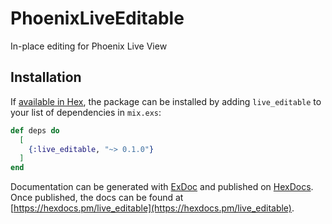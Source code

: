# PhoenixLiveEditable

In-place editing for Phoenix Live View

## Installation

If [available in Hex](https://hex.pm/docs/publish), the package can be installed
by adding `live_editable` to your list of dependencies in `mix.exs`:

```elixir
def deps do
  [
    {:live_editable, "~> 0.1.0"}
  ]
end
```

Documentation can be generated with [ExDoc](https://github.com/elixir-lang/ex_doc)
and published on [HexDocs](https://hexdocs.pm). Once published, the docs can
be found at [https://hexdocs.pm/live_editable](https://hexdocs.pm/live_editable).


